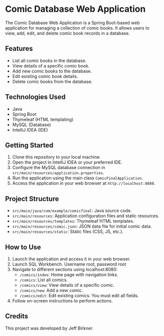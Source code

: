 # Comic Database Web Application

The Comic Database Web Application is a Spring Boot-based web application for managing a collection of comic books. It allows users to view, add, edit, and delete comic book records in a database.

## Features

- List all comic books in the database.
- View details of a specific comic book.
- Add new comic books to the database.
- Edit existing comic book details.
- Delete comic books from the database.

## Technologies Used

- Java
- Spring Boot
- Thymeleaf (HTML templating)
- MySQL (Database)
- IntelliJ IDEA (IDE)

## Getting Started

1. Clone this repository to your local machine.
2. Open the project in IntelliJ IDEA or your preferred IDE.
3. Configure the MySQL database connection in `src/main/resources/application.properties`.
4. Run the application using the main class `ComicFinalApplication`.
5. Access the application in your web browser at `http://localhost:8080`.

## Project Structure

- `src/main/java/com/example/comicfinal`: Java source code.
- `src/main/resources`: Application configuration files and static resources.
- `src/main/resources/templates`: Thymeleaf HTML templates.
- `src/main/resources/comic.json`: JSON data file for initial comic data.
- `src/main/resources/static`: Static files (CSS, JS, etc.).

## How to Use

1. Launch the application and access it in your web browser.
2. Launch SQL Workbench. Username root, password root
2. Navigate to different sections using localhost:8080:
    - `/comics/index`: Home page with navigation links.
    - `/comics`: List all comics.
    - `/comics/view`: View details of a specific comic.
    - `/comics/new`: Add a new comic.
    - `/comics/edit`: Edit existing comics. You must edit all fields.
3. Follow on-screen instructions to perform actions.

## Credits

This project was developed by Jeff Birkner.




